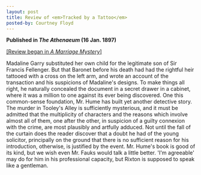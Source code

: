```yaml
---
layout: post
title: Review of <em>Tracked by a Tattoo</em>
posted-by: Courtney Floyd
---
```

<strong> Published in <em>The Athenaeum</em> (16 Jan. 1897)</strong>

<a href="/2019/08/28/marriage.html">[Review began in <em>A Marriage Mystery</em>]</a>

Madaline Garry substituted her own child for the legitimate son of Sir Francis Fellenger. But that Baronet before his death
had had the rightful heir tattooed with a cross on the left arm, and wrote an account of the transaction and his suspicions 
of Madaline's designs. To make things all right, he naturally concealed the document in a secret drawer in a cabinet, where 
it was a million to one against its ever being discovered. One this common-sense foundation, Mr. Hume has built yet another 
detective story. The murder in Tooley's Alley is sufficiently mysterious, and it must be admitted that the multiplicity of 
characters and the reasons which involve almost all of them, one after the other, in suspicion of a guilty connexion with 
the crime, are most plausibly and artfully adduced. Not until the fall of the curtain does the reader discover that a doubt 
he had of the young solicitor, principally on the ground that there is no sufficient reason for his introduction, otherwise, 
is justified by the event. Mr. Hume's book is good of its kind, but we wish even Mr. Fauks would talk a little better. 
'I'm agreeable' may do for him in his professional capacity, but Rixton is supposed to speak like a gentleman. 

